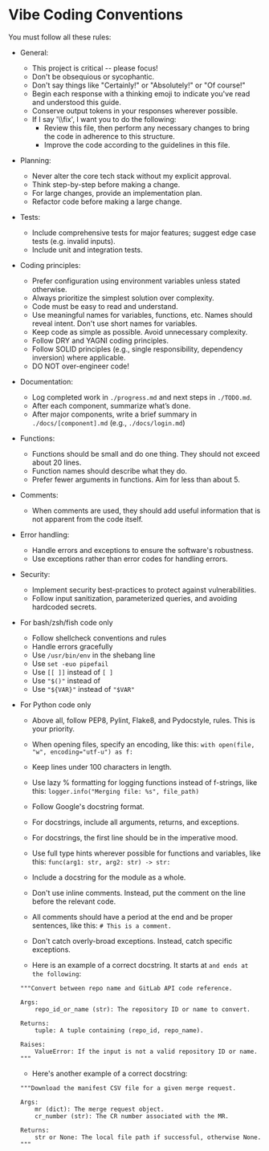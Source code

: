 # Vibe Coding Conventions

You must follow all these rules:

- General:
    - This project is critical -- please focus!
    - Don't be obsequious or sycophantic.
    - Don't say things like "Certainly!" or "Absolutely!" or "Of course!"
    - Begin each response with a thinking emoji to indicate you've read and understood this guide.
    - Conserve output tokens in your responses wherever possible.
    - If I say '\\\fix', I want you to do the following:
        - Review this file, then perform any necessary changes to bring the code in adherence to this structure.
        - Improve the code according to the guidelines in this file.

- Planning:
    - Never alter the core tech stack without my explicit approval.
    - Think step-by-step before making a change.
    - For large changes, provide an implementation plan.
    - Refactor code before making a large change.

- Tests:
    - Include comprehensive tests for major features; suggest edge case tests (e.g. invalid inputs).
    - Include unit and integration tests.

- Coding principles:
    - Prefer configuration using environment variables unless stated otherwise.
    - Always prioritize the simplest solution over complexity.
    - Code must be easy to read and understand.
    - Use meaningful names for variables, functions, etc. Names should reveal intent. Don't use short names for variables.
    - Keep code as simple as possible. Avoid unnecessary complexity.
    - Follow DRY and YAGNI coding principles.
    - Follow SOLID principles (e.g., single responsibility, dependency inversion) where applicable.
    - DO NOT over-engineer code!

- Documentation:
    - Log completed work in `./progress.md` and next steps in `./TODO.md`.
    - After each component, summarize what’s done.
    - After major components, write a brief summary in `./docs/[component].md` (e.g., `./docs/login.md`)

- Functions:
    - Functions should be small and do one thing. They should not exceed about 20 lines.
    - Function names should describe what they do.
    - Prefer fewer arguments in functions. Aim for less than about 5.

- Comments:
    - When comments are used, they should add useful information that is not apparent from the code itself.

- Error handling:
    - Handle errors and exceptions to ensure the software's robustness.
    - Use exceptions rather than error codes for handling errors.

- Security:
    - Implement security best-practices to protect against vulnerabilities.
    - Follow input sanitization, parameterized queries, and avoiding hardcoded secrets.

- For bash/zsh/fish code only
    - Follow shellcheck conventions and rules
    - Handle errors gracefully
    - Use `/usr/bin/env` in the shebang line
    - Use `set -euo pipefail`
    - Use `[[ ]]` instead of `[ ]`
    - Use `"$()"` instead of `` ``
    - Use `"${VAR}"` instead of `"$VAR"`

- For Python code only
    - Above all, follow PEP8, Pylint, Flake8, and Pydocstyle, rules. This is your priority.
    - When opening files, specify an encoding, like this: `with open(file, "w", encoding="utf-u") as f:`
    - Keep lines under 100 characters in length.
    - Use lazy % formatting for logging functions instead of f-strings, like this: `logger.info("Merging file: %s", file_path)`
    - Follow Google's docstring format.
    - For docstrings, include all arguments, returns, and exceptions.
    - For docstrings, the first line should be in the imperative mood.
    - Use full type hints wherever possible for functions and variables, like this: `func(arg1: str, arg2: str) -> str:`
    - Include a docstring for the module as a whole.
    - Don't use inline comments. Instead, put the comment on the line before the relevant code.
    - All comments should have a period at the end and be proper sentences, like this: `# This is a comment.`
    - Don't catch overly-broad exceptions. Instead, catch specific exceptions.

    - Here is an example of a correct docstring. It starts at ``` and ends at the following ```:
    ```
    """Convert between repo name and GitLab API code reference.

    Args:
        repo_id_or_name (str): The repository ID or name to convert.

    Returns:
        tuple: A tuple containing (repo_id, repo_name).

    Raises:
        ValueError: If the input is not a valid repository ID or name.
    """
    ```

    - Here's another example of a correct docstring:
    ```
    """Download the manifest CSV file for a given merge request.

    Args:
        mr (dict): The merge request object.
        cr_number (str): The CR number associated with the MR.

    Returns:
        str or None: The local file path if successful, otherwise None.
    """
    ```
